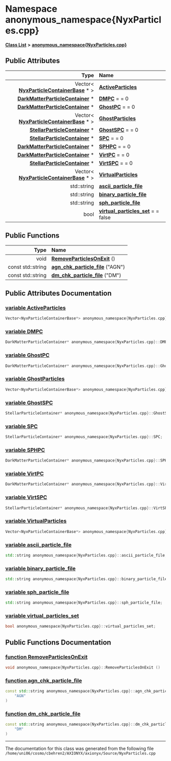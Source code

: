 
# Namespace anonymous\_namespace{NyxParticles.cpp}


[**Class List**](annotated.md) **>** [**anonymous\_namespace{NyxParticles.cpp}**](namespaceanonymous__namespace_02NyxParticles_8cpp_03.md)


















## Public Attributes

| Type | Name |
| ---: | :--- |
|  Vector&lt; [**NyxParticleContainerBase**](classNyxParticleContainerBase.md) \* &gt; | [**ActiveParticles**](namespaceanonymous__namespace_02NyxParticles_8cpp_03.md#variable-activeparticles)  <br> |
|  [**DarkMatterParticleContainer**](classDarkMatterParticleContainer.md) \* | [**DMPC**](namespaceanonymous__namespace_02NyxParticles_8cpp_03.md#variable-dmpc)   = = 0<br> |
|  [**DarkMatterParticleContainer**](classDarkMatterParticleContainer.md) \* | [**GhostPC**](namespaceanonymous__namespace_02NyxParticles_8cpp_03.md#variable-ghostpc)   = = 0<br> |
|  Vector&lt; [**NyxParticleContainerBase**](classNyxParticleContainerBase.md) \* &gt; | [**GhostParticles**](namespaceanonymous__namespace_02NyxParticles_8cpp_03.md#variable-ghostparticles)  <br> |
|  [**StellarParticleContainer**](classNyxParticleContainer.md) \* | [**GhostSPC**](namespaceanonymous__namespace_02NyxParticles_8cpp_03.md#variable-ghostspc)   = = 0<br> |
|  [**StellarParticleContainer**](classNyxParticleContainer.md) \* | [**SPC**](namespaceanonymous__namespace_02NyxParticles_8cpp_03.md#variable-spc)   = = 0<br> |
|  [**DarkMatterParticleContainer**](classDarkMatterParticleContainer.md) \* | [**SPHPC**](namespaceanonymous__namespace_02NyxParticles_8cpp_03.md#variable-sphpc)   = = 0<br> |
|  [**DarkMatterParticleContainer**](classDarkMatterParticleContainer.md) \* | [**VirtPC**](namespaceanonymous__namespace_02NyxParticles_8cpp_03.md#variable-virtpc)   = = 0<br> |
|  [**StellarParticleContainer**](classNyxParticleContainer.md) \* | [**VirtSPC**](namespaceanonymous__namespace_02NyxParticles_8cpp_03.md#variable-virtspc)   = = 0<br> |
|  Vector&lt; [**NyxParticleContainerBase**](classNyxParticleContainerBase.md) \* &gt; | [**VirtualParticles**](namespaceanonymous__namespace_02NyxParticles_8cpp_03.md#variable-virtualparticles)  <br> |
|  std::string | [**ascii\_particle\_file**](namespaceanonymous__namespace_02NyxParticles_8cpp_03.md#variable-ascii-particle-file)  <br> |
|  std::string | [**binary\_particle\_file**](namespaceanonymous__namespace_02NyxParticles_8cpp_03.md#variable-binary-particle-file)  <br> |
|  std::string | [**sph\_particle\_file**](namespaceanonymous__namespace_02NyxParticles_8cpp_03.md#variable-sph-particle-file)  <br> |
|  bool | [**virtual\_particles\_set**](namespaceanonymous__namespace_02NyxParticles_8cpp_03.md#variable-virtual-particles-set)   = = false<br> |


## Public Functions

| Type | Name |
| ---: | :--- |
|  void | [**RemoveParticlesOnExit**](namespaceanonymous__namespace_02NyxParticles_8cpp_03.md#function-removeparticlesonexit) () <br> |
|  const std::string | [**agn\_chk\_particle\_file**](namespaceanonymous__namespace_02NyxParticles_8cpp_03.md#function-agn-chk-particle-file) ("AGN") <br> |
|  const std::string | [**dm\_chk\_particle\_file**](namespaceanonymous__namespace_02NyxParticles_8cpp_03.md#function-dm-chk-particle-file) ("DM") <br> |








## Public Attributes Documentation


### <a href="#variable-activeparticles" id="variable-activeparticles">variable ActiveParticles </a>


```cpp
Vector<NyxParticleContainerBase*> anonymous_namespace{NyxParticles.cpp}::ActiveParticles;
```



### <a href="#variable-dmpc" id="variable-dmpc">variable DMPC </a>


```cpp
DarkMatterParticleContainer* anonymous_namespace{NyxParticles.cpp}::DMPC;
```



### <a href="#variable-ghostpc" id="variable-ghostpc">variable GhostPC </a>


```cpp
DarkMatterParticleContainer* anonymous_namespace{NyxParticles.cpp}::GhostPC;
```



### <a href="#variable-ghostparticles" id="variable-ghostparticles">variable GhostParticles </a>


```cpp
Vector<NyxParticleContainerBase*> anonymous_namespace{NyxParticles.cpp}::GhostParticles;
```



### <a href="#variable-ghostspc" id="variable-ghostspc">variable GhostSPC </a>


```cpp
StellarParticleContainer* anonymous_namespace{NyxParticles.cpp}::GhostSPC;
```



### <a href="#variable-spc" id="variable-spc">variable SPC </a>


```cpp
StellarParticleContainer* anonymous_namespace{NyxParticles.cpp}::SPC;
```



### <a href="#variable-sphpc" id="variable-sphpc">variable SPHPC </a>


```cpp
DarkMatterParticleContainer* anonymous_namespace{NyxParticles.cpp}::SPHPC;
```



### <a href="#variable-virtpc" id="variable-virtpc">variable VirtPC </a>


```cpp
DarkMatterParticleContainer* anonymous_namespace{NyxParticles.cpp}::VirtPC;
```



### <a href="#variable-virtspc" id="variable-virtspc">variable VirtSPC </a>


```cpp
StellarParticleContainer* anonymous_namespace{NyxParticles.cpp}::VirtSPC;
```



### <a href="#variable-virtualparticles" id="variable-virtualparticles">variable VirtualParticles </a>


```cpp
Vector<NyxParticleContainerBase*> anonymous_namespace{NyxParticles.cpp}::VirtualParticles;
```



### <a href="#variable-ascii-particle-file" id="variable-ascii-particle-file">variable ascii\_particle\_file </a>


```cpp
std::string anonymous_namespace{NyxParticles.cpp}::ascii_particle_file;
```



### <a href="#variable-binary-particle-file" id="variable-binary-particle-file">variable binary\_particle\_file </a>


```cpp
std::string anonymous_namespace{NyxParticles.cpp}::binary_particle_file;
```



### <a href="#variable-sph-particle-file" id="variable-sph-particle-file">variable sph\_particle\_file </a>


```cpp
std::string anonymous_namespace{NyxParticles.cpp}::sph_particle_file;
```



### <a href="#variable-virtual-particles-set" id="variable-virtual-particles-set">variable virtual\_particles\_set </a>


```cpp
bool anonymous_namespace{NyxParticles.cpp}::virtual_particles_set;
```


## Public Functions Documentation


### <a href="#function-removeparticlesonexit" id="function-removeparticlesonexit">function RemoveParticlesOnExit </a>


```cpp
void anonymous_namespace{NyxParticles.cpp}::RemoveParticlesOnExit () 
```



### <a href="#function-agn-chk-particle-file" id="function-agn-chk-particle-file">function agn\_chk\_particle\_file </a>


```cpp
const std::string anonymous_namespace{NyxParticles.cpp}::agn_chk_particle_file (
    "AGN"
) 
```



### <a href="#function-dm-chk-particle-file" id="function-dm-chk-particle-file">function dm\_chk\_particle\_file </a>


```cpp
const std::string anonymous_namespace{NyxParticles.cpp}::dm_chk_particle_file (
    "DM"
) 
```



------------------------------
The documentation for this class was generated from the following file `/home/uni06/cosmo/cbehren2/AXIONYX/axionyx/Source/NyxParticles.cpp`